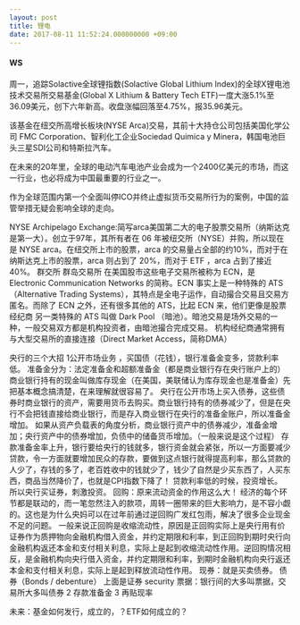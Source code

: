 ```yaml
---
layout: post
title: 锂电
date: 2017-08-11 11:52:24.000000000 +09:00
---
```


#### WS
周一，追踪Solactive全球锂指数(Solactive Global Lithium Index)的全球X锂电池技术交易所交易基金(Global X Lithium & Battery Tech ETF)一度大涨5.1%至36.09美元，创下六年新高。收盘涨幅回落至4.75%，报35.96美元。

该基金在纽交所高增长板块(NYSE Arca)交易，其前十大持仓公司包括美国化学公司 FMC Corporation、智利化工企业Sociedad Quimica y Minera，韩国电池巨头三星SDI公司和特斯拉汽车。

在未来的20年里，全球的电动汽车电池产业会成为一个2400亿美元的市场，而这一行业，也必将成为中国最重要的行业之一。

作为全球范围内第一个全面叫停ICO并终止虚拟货币交易所行为的案例，中国的监管举措无疑会影响全球的走向。

NYSE Archipelago Exchange:简写arca美国第二大的电子股票交易所（纳斯达克是第一大）。创立于97年，其所有者在 06 年被纽交所（NYSE）并购，所以现在是 NYSE arca。在纽交所上市的股票，arca 的交易量占全部的约10%，而对于在纳斯达克上市的股票，arca 则占到了 20%，而对于 ETF ，arca 占到了接近40%。
群交所  群岛交易所
在美国股市这些电子交易所被称为 ECN，是 Electronic Communication Networks 的简称。ECN 事实上是一种特殊的 ATS（Alternative Trading Systems），其特点是全电子运作，自动撮合交易且交易方匿名。而除了 ECN 之外，还有很多其他的 ATS，比起 ECN 来，他们更像是股票经纪商
另一类特殊的 ATS 叫做 Dark Pool （暗池）。暗池交易是场外交易的一种，一般交易双方都是机构投资者，由暗池撮合完成交易。
机构经纪商通常拥有与大型交易所的直接连接（Direct Market Access，简称DMA）

央行的三个大招
1公开市场业务  ，买国债（花钱），银行准备金变多，贷款利率低。
准备金分为：法定准备金和超额准备金（都是商业银行存在央行账户上的）
商业银行持有的现金叫做库存现金（在美国，美联储认为库存现金也是准备金）先把基本概念搞清楚，在来理解就很容易了。
央行在公开市场上买入债券，这些债券时商业银行的资产，需要用货币去购买。商业银行持有的债券减少了，但是在央行不会把钱直接给商业银行，而是存入商业银行在央行的准备金账户，所以准备金增加。
如果从资产负载表的角度分析，商业银行资产中的债券减少，准备金增加；央行资产中的债券增加，负债中的储备货币增加。（一般来说是这个过程）
存款准备金率上升，银行要给央行的钱就多，银行资金就会紧张，所以一方面要减少贷款，令一方面就要增加民众的存款，要做到这点银行就得提高利率，那么贷款的人少了，存钱的多了，老百姓收中的钱就少了，钱少了自然是少买东西了，人买东西，商品当然降价了，也就是CPI指数下降了！
贷款利率低的时候，投资增长。  所以央行买证券，刺激投资。
回购：原来流动资金的作用这么大！
经济的每个环节都是联动的，而一笔忽然注入的款项，周转一圈带来的巨大影响力，是不容小觑的。这也是为什么央妈可以在过年前通过逆回购广发红包雨，解决了很多企业现金不足的问题。
一般来说正回购是收缩流动性，原因是正回购实际上是央行用有价证券作为质押物向金融机构借入资金，并约定期限和利率，到正回购到期时央行向金融机构返还本金和支付相关利息，实际上是起到收缩流动性作用。逆回购情况相反，是金融机构向央行借入资金，并约定期限和利率，到期时金融机构向央行返还本金和支付相关利息，实际上是起到释放流动性作用。
现券：就是买卖债券。 债券（Bonds / debenture）  上面是证券 security
票据：银行间的大多叫票据，交易所大多叫债券
2 存款准备金
3 再贴现率


未来：基金如何发行，成立的，？ETF如何成立的？
